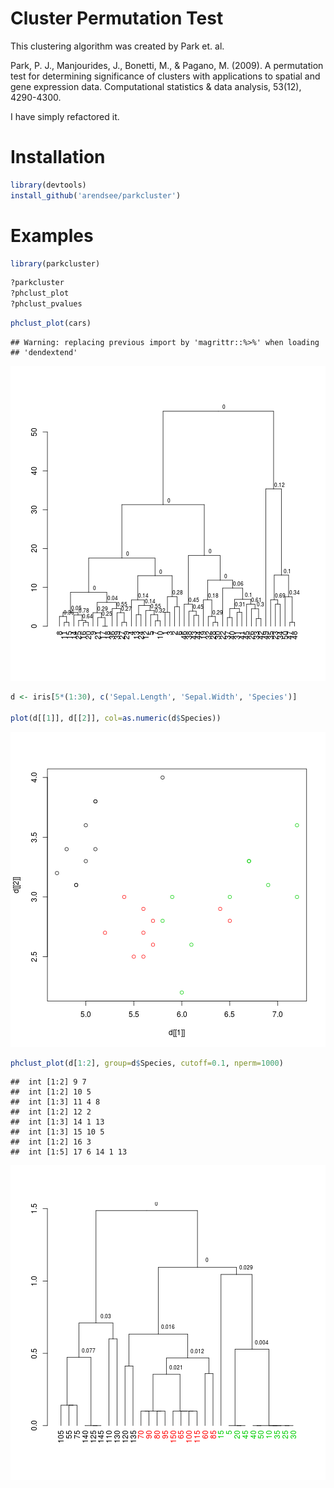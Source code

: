 <!-- Do not edit this file directly, rather edit the README.Rmd and build with knitr -->

# Cluster Permutation Test

This clustering algorithm was created by Park et. al.

Park, P. J., Manjourides, J., Bonetti, M., & Pagano, M. (2009). A permutation test for determining significance of clusters with applications to spatial and gene expression data. Computational statistics & data analysis, 53(12), 4290-4300.  

I have simply refactored it.

# Installation


```r
library(devtools)
install_github('arendsee/parkcluster')
```

# Examples


```r
library(parkcluster)
```


```r
?parkcluster
?phclust_plot
?phclust_pvalues
```


```r
phclust_plot(cars)
```

```
## Warning: replacing previous import by 'magrittr::%>%' when loading
## 'dendextend'
```

![Clustering of cars dataset](car-plot-1.png)


```r
d <- iris[5*(1:30), c('Sepal.Length', 'Sepal.Width', 'Species')]

plot(d[[1]], d[[2]], col=as.numeric(d$Species))
```

![Iris dataset colored by species](iris-plot-1.png)


```r
phclust_plot(d[1:2], group=d$Species, cutoff=0.1, nperm=1000)
```

```
##  int [1:2] 9 7
##  int [1:2] 10 5
##  int [1:3] 11 4 8
##  int [1:2] 12 2
##  int [1:3] 14 1 13
##  int [1:3] 15 10 5
##  int [1:2] 16 3
##  int [1:5] 17 6 14 1 13
```

![Clustering of iris dataset](iris-phclust-1.png)
